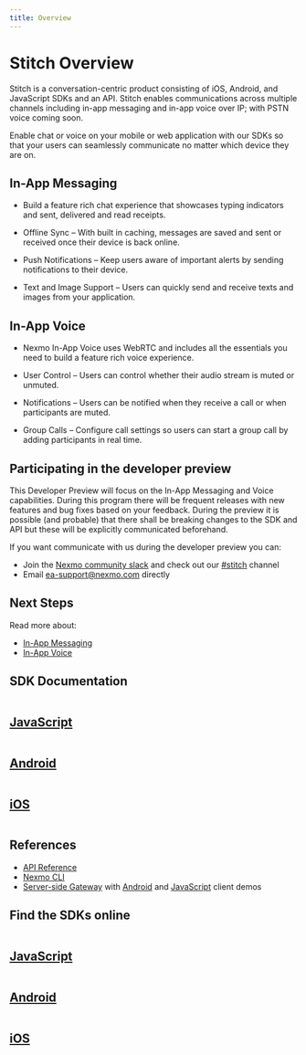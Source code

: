 ```yaml
---
title: Overview
---
```


# Stitch Overview

Stitch is a conversation-centric product consisting of iOS, Android, and JavaScript SDKs and an API. Stitch enables communications across multiple channels including in-app messaging and in-app voice over IP; with PSTN voice coming soon. 

Enable chat or voice on your mobile or web application with our SDKs so that your users can seamlessly communicate no matter which device they are on.

## In-App Messaging

- Build a feature rich chat experience that showcases typing indicators and sent, delivered and read receipts.

- Offline Sync – With built in caching, messages are saved and sent or received once their device is back online.

- Push Notifications – Keep users aware of important alerts by sending notifications to their device.

- Text and Image Support – Users can quickly send and receive texts and images from your application.


## In-App Voice

- Nexmo In-App Voice uses WebRTC and includes all the essentials you need to build a feature rich voice experience.

- User Control – Users can control whether their audio stream is muted or unmuted. 

- Notifications  – Users can be notified when they receive a call or when participants are muted. 

- Group Calls – Configure call settings so users can start a group call by adding participants in real time.

## Participating in the developer preview

This Developer Preview will focus on the In-App Messaging and Voice capabilities. During this program there will be frequent releases with new features and bug fixes based on your feedback. During the preview it is possible (and probable) that there shall be breaking changes to the SDK and API but these will be explicitly communicated beforehand.

If you want communicate with us during the developer preview you can:

* Join the [Nexmo community slack](https://developer.nexmo.com/community/slack/) and check out our [#stitch](https://nexmo-community.slack.com/messages/C9H152ATW) channel
* Email [ea-support@nexmo.com](mailto:ea-support@nexmo.com) directly

## Next Steps

Read more about:

- [In-App Messaging](/stitch/in-app-messaging/overview)
- [In-App Voice](/stitch/in-app-voice/overview)

## SDK Documentation

<div class="row">
  <div class="columns small-12 medium-4">
    <a href="/stitch/sdk-documentation/javascript" class="card spacious card--image card--javascript">
      <h2>JavaScript</h2>
    </a>
  </div>
  <div class="columns small-12 medium-4">
    <a href="/stitch/sdk-documentation/android" class="card spacious card--image card--android">
      <h2>Android</h2>
    </a>
  </div>
  <div class="columns small-12 medium-4">
    <a href="/stitch/sdk-documentation/ios" class="card spacious card--image card--ios">
      <h2>iOS</h2>
    </a>
  </div>
</div>

## References

* [API Reference](/api/stitch)
* [Nexmo CLI](https://github.com/nexmo/nexmo-cli/tree/beta)
* [Server-side Gateway](https://github.com/Nexmo/messaging-gateway) with [Android](https://github.com/Nexmo/messaging-demo-android) and [JavaScript](https://github.com/Nexmo/messaging-demo-js) client demos

## Find the SDKs online

<div class="row">
  <div class="columns small-12 medium-4">
    <a href="https://www.npmjs.com/package/nexmo-conversation" class="card spacious card--image card--javascript-outline">
      <h2>JavaScript</h2>
    </a>
  </div>
  <div class="columns small-12 medium-4">
    <a href="https://search.maven.org/#search%7Cgav%7C1%7Cg%3A%22com.nexmo%22%20AND%20a%3A%22conversation%22" class="card spacious card--image card--android-outline">
      <h2>Android</h2>
    </a>
  </div>
  <div class="columns small-12 medium-4">
    <a href="https://cocoapods.org/pods/NexmoConversation" class="card spacious card--image card--ios-outline">
      <h2>iOS</h2>
    </a>
  </div>
</div>
